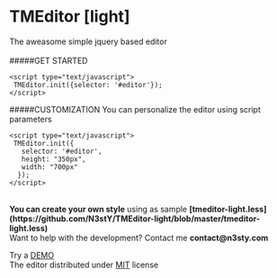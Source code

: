 # TMEditor <b>[light]</b>
The aweasome simple jquery based editor<br><br>
#####GET STARTED
  
    <script type="text/javascript">
     TMEditor.init({selector: '#editor'});
    </script>

#####CUSTOMIZATION
You can personalize the editor using script parameters</b>

    <script type="text/javascript">
     TMEditor.init({
       selector: '#editor',
       height: "350px",
       width: "700px"
      });
    </script>
    
<br>
<b>You can create your own style</b> using as sample <b>[tmeditor-light.less](https://github.com/N3stY/TMEditor-light/blob/master/tmeditor-light.less)</b>
<br>
Want to help with the development? Contact me <b>contact&#64;n3sty.com</b>

Try a [DEMO](http://demo.n3sty.com/preview/html/tmeditor-light)<br>
The editor distributed under [MIT](http://www.n3sty.com/mit.html) license
